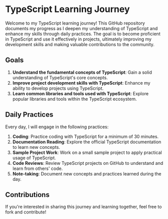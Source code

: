 # TypeScript Learning Journey

Welcome to my TypeScript learning journey! This GitHub repository documents my progress as I deepen my understanding of TypeScript and enhance my skills through daily practices. The goal is to become proficient in TypeScript and use it effectively in projects, ultimately improving my development skills and making valuable contributions to the community.

## Goals

1. **Understand the fundamental concepts of TypeScript**: Gain a solid understanding of TypeScript's core concepts.
2. **Improve project development skills with TypeScript**: Enhance my ability to develop projects using TypeScript.
3. **Learn common libraries and tools used with TypeScript**: Explore popular libraries and tools within the TypeScript ecosystem.

## Daily Practices

Every day, I will engage in the following practices:

1. **Coding**: Practice coding with TypeScript for a minimum of 30 minutes.
2. **Documentation Reading**: Explore the official TypeScript documentation to learn new concepts.
3. **Sample Project Work**: Work on a small sample project to apply practical usage of TypeScript.
4. **Code Reviews**: Review TypeScript projects on GitHub to understand and learn from others' code.
5. **Note-taking**: Document new concepts and practices learned during the day.

## Contributions

If you're interested in sharing this journey and learning together, feel free to fork and contribute!
